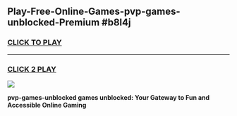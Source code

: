 
## Play-Free-Online-Games-pvp-games-unblocked-Premium #b8l4j
<h3>
<a href="https://premium.freeplayer.one?title=pvp-games-unblocked&ref=8M">CLICK TO PLAY</a></h3>
<hr>

<h3>
<a href="https://premium.freeplayer.one?title=pvp-games-unblocked&ref=8M">CLICK 2 PLAY</a>
  
</h3>

<a href="https://premium.freeplayer.one?title=pvp-games-unblocked&ref=8M"><img src="https://clearcache.store/games.png"></a>


**pvp-games-unblocked games unblocked: Your Gateway to Fun and Accessible Online Gaming**
